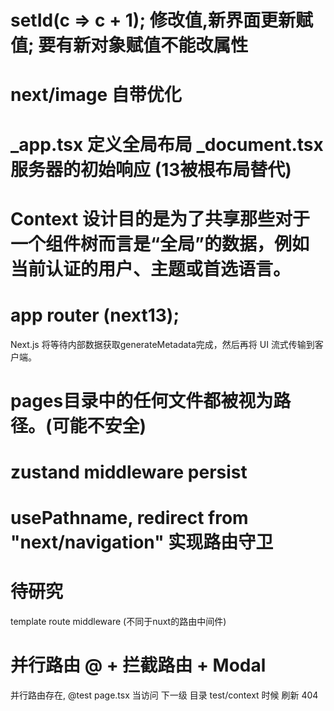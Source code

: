 # setId(c => c + 1);  修改值,新界面更新赋值;  要有新对象赋值不能改属性

# next/image 自带优化

# _app.tsx 定义全局布局  _document.tsx 服务器的初始响应 (13被根布局替代)

# Context 设计目的是为了共享那些对于一个组件树而言是“全局”的数据，例如当前认证的用户、主题或首选语言。

# app router (next13);

Next.js 将等待内部数据获取generateMetadata完成，然后再将 UI 流式传输到客户端。

#  pages目录中的任何文件都被视为路径。(可能不安全)

# zustand middleware persist
# usePathname, redirect from "next/navigation"  实现路由守卫

# 待研究
  template
  route
  middleware (不同于nuxt的路由中间件)


# 并行路由 @  + 拦截路由 + Modal
  并行路由存在, @test  page.tsx   当访问 下一级 目录 test/context 时候 刷新 404

 